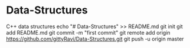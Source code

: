 # Data-Structures
C++ data structures
echo "# Data-Structures" >> README.md
git init
git add README.md
git commit -m "first commit"
git remote add origin https://github.com/gittyRavi/Data-Structures.git
git push -u origin master
